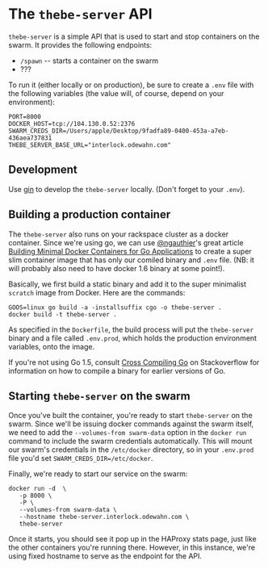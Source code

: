 # The `thebe-server` API

`thebe-server` is a simple API that is used to start and stop containers on the swarm.  It provides the following endpoints:

* `/spawn` -- starts a container on the swarm
* ???

To run it (either locally or on production), be sure to create a `.env` file with the following variables (the value will, of course, depend on your environment):

```
PORT=8000
DOCKER_HOST=tcp://104.130.0.52:2376
SWARM_CREDS_DIR=/Users/apple/Desktop/9fadfa89-0400-453a-a7eb-436aea737831
THEBE_SERVER_BASE_URL="interlock.odewahn.com"
```

## Development

Use [gin](https://github.com/codegangsta/gin) to develop the `thebe-server` locally. (Don't forget to your `.env`).

## Building a production container

The `thebe-server` also runs on your rackspace cluster as a docker container.  Since we're using go, we can use [@ngauthier](https://twitter.com/ngauthier)'s great article [Building Minimal Docker Containers for Go Applications](https://blog.codeship.com/building-minimal-docker-containers-for-go-applications/) to create a super slim container image that has only our comiled binary and `.env` file.  (NB: it will probably also need to have docker 1.6 binary at some point!).  

Basically, we first build a static binary and add it to the super minimalist `scratch` image from Docker.  Here are the commands:

```
GOOS=linux go build -a -installsuffix cgo -o thebe-server .
docker build -t thebe-server .
```

As specified in the `Dockerfile`, the build process will put the `thebe-server` binary and a file called `.env.prod`, which holds the production environment variables, onto the image.

If you're not using Go 1.5, consult [Cross Compiling Go](http://stackoverflow.com/questions/27412601/cross-compiling-go) on Stackoverflow for information on how to compile a binary for earlier versions of Go.


## Starting `thebe-server` on the swarm

Once you've built the container, you're ready to start `thebe-server` on the swarm.  Since we'll be issuing docker commands against the swarm itself, we need to add the `--volumes-from swarm-data` option in the `docker run` command to include the swarm credentials automatically.  This will mount our swarm's credentials in the `/etc/docker` directory, so in your `.env.prod` file you'd set `SWARM_CREDS_DIR=/etc/docker`.

Finally, we're ready to start our service on the swarm:

```
docker run -d  \
   -p 8000 \
   -P \
   --volumes-from swarm-data \
   --hostname thebe-server.interlock.odewahn.com \
   thebe-server
```

Once it starts, you should see it pop up in the HAProxy stats page, just like the other containers you're running there.  However, in this instance, we're using  fixed hostname to serve as the endpoint for the API.
